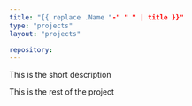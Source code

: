```yaml
---
title: "{{ replace .Name "-" " " | title }}"
type: "projects"
layout: "projects"

repository:
---
```


This is the short description
<!--more-->
This is the rest of the project